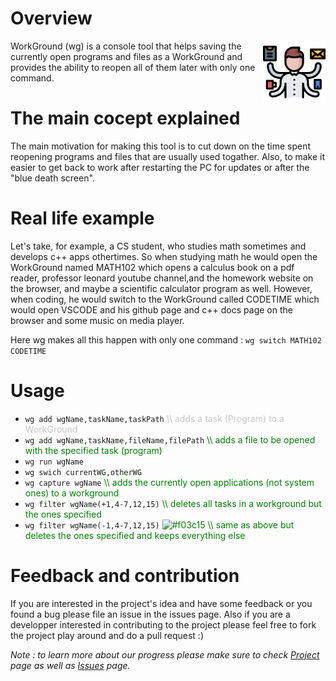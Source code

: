 # Overview

<img align="right" width="100" src="./img.png">

WorkGround (wg) is a console tool that helps saving the currently open programs and files as a WorkGround and provides the ability to reopen all of them later with only one command.




# The main cocept explained
The main motivation for making this tool is to cut down on the time spent reopening programs and files that are usually used togather. Also, to make it easier to get back to work after restarting the PC for updates or after the "blue death screen".

# Real life example
Let's take, for example, a CS student, who studies math sometimes and develops c++ apps othertimes. So when studying math he would open the WorkGround named MATH102 which opens a calculus book on a pdf reader, professor leonard youtube channel,and the homework website on the browser, and maybe a scientific calculator program as well. However, when coding, he would switch to the WorkGround called CODETIME which would open VSCODE and his github page and c++ docs page on the browser and some music on media player.

Here wg makes all this happen with only one command : `wg switch MATH102 CODETIME`

# Usage
- `wg add wgName,taskName,taskPath`           <span style="color:#AAAA">\\\\ adds a task (Program) to a WorkGround</span>
- `wg add wgName,taskName,fileName,filePath`  <span style="color:green">\\\\ adds a file to be opened with the specified task (program)</span>
- `wg run wgName`
- `wg swich currentWG,otherWG`
- `wg capture wgName`                         <span style="color:green">\\\\ adds the currently open applications (not system ones) to a workground</span>
- `wg filter wgName(+1,4-7,12,15)`            <span style="color:green">\\\\ deletes all tasks in a workground but the ones specified</span>
- `wg filter wgName(-1,4-7,12,15)`            <span style="color:green"> ![#f03c15](hello) \\\\ same as above but deletes the ones specified and keeps everything else</span>

# Feedback and contribution
If you are interested in the project's idea and have some feedback or you found a bug please file an issue in the issues page. Also if you are a developper interested in contributing to the project please feel free to fork the project play around and do a pull request :)

*Note : to learn more about our progress please make sure to check [Project](https://github.com/mohasarc/WorkGround/projects/1) page as well as [Issues](https://github.com/mohasarc/WorkGround/issues) page.*

